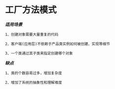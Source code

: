 # 工厂方法模式

***适用场景***

    1、创建对象需要大量重复的代码
    
    2、客户端(应用层)不依赖于产品类实例如何被创建、实现等细节
    
    3、一个类通过其子类来指定创建哪个对象
    
***缺点***

    1、类的个数容易过多，增加复杂度
    
    2、增加了系统的抽象性和理解难度
    